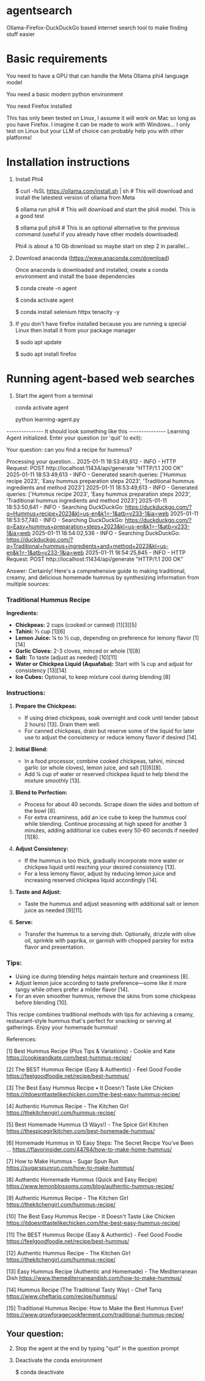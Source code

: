 # agentsearch
Ollama-Firefox-DuckDuckGo based internet search tool to make finding stuff easier

# Basic requirements
You need to have a GPU that can handle the Meta Ollama phi4 language model

You need a basic modern python environment

You need Firefox installed

This has only been tested on Linux, I assume it will work on Mac so long as you have Firefox. I imagine it can be made to work with Windows... I only test on Linux but your LLM of choice can probably help you with other platforms!

# Installation instructions
1. Install Phi4

   $ curl -fsSL https://ollama.com/install.sh | sh # This will download and install the latestest version of ollama from Meta

   $ ollama run phi4 # This will download and start the phi4 model. This is a good test

   $ ollama pull phi4 # This is an optional alternative to the previous command (useful if you already have other models downloaded)

   Phi4 is about a 10 Gb download so maybe start on step 2 in parallel...
3. Download anaconda (https://www.anaconda.com/download)

   Once anaconda is downloaded and installed, create a conda environment and install the base dependencies

   $ conda create -n agent

   $ conda activate agent

   $ conda install selenium httpx tenacity -y
5. If you don't have firefox installed because you are running a special Linux then install it from your package manager

   $ sudo apt update

   $ sudo apt install firefox

# Running agent-based web searches
1. Start the agent from a terminal

   conda activate agent

   python learning-agent.py

--------------- It should look something like this ---------------
   Learning Agent initialized. Enter your question (or 'quit' to exit):

Your question: can you find a recipe for hummus?

Processing your question...
2025-01-11 18:53:49,612 - INFO - HTTP Request: POST http://localhost:11434/api/generate "HTTP/1.1 200 OK"
2025-01-11 18:53:49,613 - INFO - Generated search queries: ['Hummus recipe 2023', 'Easy hummus preparation steps 2023', 'Traditional hummus ingredients and method 2023']
2025-01-11 18:53:49,613 - INFO - Generated queries: ['Hummus recipe 2023', 'Easy hummus preparation steps 2023', 'Traditional hummus ingredients and method 2023']
2025-01-11 18:53:50,641 - INFO - Searching DuckDuckGo: https://duckduckgo.com/?q=Hummus+recipe+2023&kl=us-en&k1=-1&atb=v233-1&ia=web
2025-01-11 18:53:57,740 - INFO - Searching DuckDuckGo: https://duckduckgo.com/?q=Easy+hummus+preparation+steps+2023&kl=us-en&k1=-1&atb=v233-1&ia=web
2025-01-11 18:54:02,536 - INFO - Searching DuckDuckGo: https://duckduckgo.com/?q=Traditional+hummus+ingredients+and+method+2023&kl=us-en&k1=-1&atb=v233-1&ia=web
2025-01-11 18:54:25,845 - INFO - HTTP Request: POST http://localhost:11434/api/generate "HTTP/1.1 200 OK"

Answer:
Certainly! Here's a comprehensive guide to making traditional, creamy, and delicious homemade hummus by synthesizing information from multiple sources:

### Traditional Hummus Recipe

**Ingredients:**
- **Chickpeas:** 2 cups (cooked or canned) [1][3][5]
- **Tahini:** ⅓ cup [1][6]
- **Lemon Juice:** ¼ to ½ cup, depending on preference for lemony flavor [1][14]
- **Garlic Cloves:** 2-3 cloves, minced or whole [1][8]
- **Salt:** To taste (adjust as needed) [10][11]
- **Water or Chickpea Liquid (Aquafaba):** Start with ¼ cup and adjust for consistency [13][14]
- **Ice Cubes:** Optional, to keep mixture cool during blending [8]

### Instructions:

1. **Prepare the Chickpeas:**
   - If using dried chickpeas, soak overnight and cook until tender (about 2 hours) [13]. Drain them well.
   - For canned chickpeas, drain but reserve some of the liquid for later use to adjust the consistency or reduce lemony flavor if desired [14].

2. **Initial Blend:**
   - In a food processor, combine cooked chickpeas, tahini, minced garlic (or whole cloves), lemon juice, and salt [1][6][8].
   - Add ¼ cup of water or reserved chickpea liquid to help blend the mixture smoothly [13].

3. **Blend to Perfection:**
   - Process for about 40 seconds. Scrape down the sides and bottom of the bowl [8].
   - For extra creaminess, add an ice cube to keep the hummus cool while blending. Continue processing at high speed for another 3 minutes, adding additional ice cubes every 50-60 seconds if needed [1][8].

4. **Adjust Consistency:**
   - If the hummus is too thick, gradually incorporate more water or chickpea liquid until reaching your desired consistency [13].
   - For a less lemony flavor, adjust by reducing lemon juice and increasing reserved chickpea liquid accordingly [14].

5. **Taste and Adjust:**
   - Taste the hummus and adjust seasoning with additional salt or lemon juice as needed [9][11].

6. **Serve:**
   - Transfer the hummus to a serving dish. Optionally, drizzle with olive oil, sprinkle with paprika, or garnish with chopped parsley for extra flavor and presentation.

### Tips:
- Using ice during blending helps maintain texture and creaminess [8].
- Adjust lemon juice according to taste preference—some like it more tangy while others prefer a milder flavor [14].
- For an even smoother hummus, remove the skins from some chickpeas before blending [10].

This recipe combines traditional methods with tips for achieving a creamy, restaurant-style hummus that's perfect for snacking or serving at gatherings. Enjoy your homemade hummus!

References:

[1] Best Hummus Recipe (Plus Tips & Variations) - Cookie and Kate
    https://cookieandkate.com/best-hummus-recipe/
    
[2] The BEST Hummus Recipe {Easy & Authentic} - Feel Good Foodie
    https://feelgoodfoodie.net/recipe/best-hummus/
    
[3] The Best Easy Hummus Recipe • It Doesn't Taste Like Chicken
    https://itdoesnttastelikechicken.com/the-best-easy-hummus-recipe/
    
[4] Authentic Hummus Recipe - The Kitchen Girl
    https://thekitchengirl.com/hummus-recipe/
    
[5] Best Homemade Hummus (3 Ways!) - The Spice Girl Kitchen
    https://thespicegirlkitchen.com/best-homemade-hummus/
    
[6] Homemade Hummus in 10 Easy Steps: The Secret Recipe You've Been ...
    https://flavorinsider.com/44764/how-to-make-home-hummus/
    
[7] How to Make Hummus - Sugar Spun Run
    https://sugarspunrun.com/how-to-make-hummus/
    
[8] Authentic Homemade Hummus (Quick and Easy Recipe)
    https://www.lemonblossoms.com/blog/authentic-hummus-recipe/
    
[9] Authentic Hummus Recipe - The Kitchen Girl
    https://thekitchengirl.com/hummus-recipe/
    
[10] The Best Easy Hummus Recipe - It Doesn't Taste Like Chicken
    https://itdoesnttastelikechicken.com/the-best-easy-hummus-recipe/
    
[11] The BEST Hummus Recipe {Easy & Authentic} - Feel Good Foodie
    https://feelgoodfoodie.net/recipe/best-hummus/
    
[12] Authentic Hummus Recipe - The Kitchen Girl
    https://thekitchengirl.com/hummus-recipe/
    
[13] Easy Hummus Recipe (Authentic and Homemade) - The Mediterranean Dish
    https://www.themediterraneandish.com/how-to-make-hummus/
    
[14] Hummus Recipe (The Traditional Tasty Way) - Chef Tariq
    https://www.cheftariq.com/recipe/hummus/
    
[15] Traditional Hummus Recipe: How to Make the Best Hummus Ever!
    https://www.growforagecookferment.com/traditional-hummus-recipe/

Your question: 
-----------------------------
2. Stop the agent at the end by typing "quit" in the question prompt
3. Deactivate the conda environment

   $ conda deactivate
